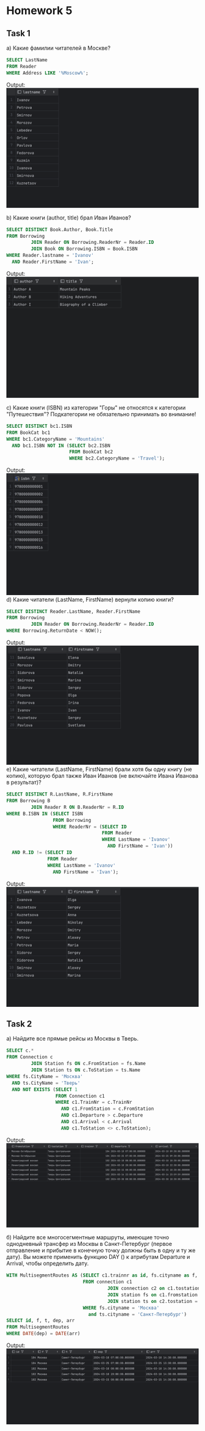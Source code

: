 # Homework 5

## Task 1

a) Какие фамилии читателей в Москве? <br>

```sql
SELECT LastName
FROM Reader
WHERE Address LIKE '%Moscow%';
```
Output:
![1a.png](attachments/1a.png)

b) Какие книги (author, title) брал Иван Иванов? <br>

```sql
SELECT DISTINCT Book.Author, Book.Title
FROM Borrowing
         JOIN Reader ON Borrowing.ReaderNr = Reader.ID
         JOIN Book ON Borrowing.ISBN = Book.ISBN
WHERE Reader.lastname = 'Ivanov'
  AND Reader.FirstName = 'Ivan';
```
Output:
![1b.png](attachments/1b.png)

c) Какие книги (ISBN) из категории "Горы" не относятся к категории "Путешествия"? Подкатегории не обязательно принимать
во внимание! <br>

```sql
SELECT DISTINCT bc1.ISBN
FROM BookCat bc1
WHERE bc1.CategoryName = 'Mountains'
  AND bc1.ISBN NOT IN (SELECT bc2.ISBN
                       FROM BookCat bc2
                       WHERE bc2.CategoryName = 'Travel');
```
Output:
![1c.png](attachments/1c.png)
d) Какие читатели (LastName, FirstName) вернули копию книги? <br>

```sql
SELECT DISTINCT Reader.LastName, Reader.FirstName
FROM Borrowing
         JOIN Reader ON Borrowing.ReaderNr = Reader.ID
WHERE Borrowing.ReturnDate < NOW();
```
Output:
![1d.png](attachments/1d.png)
e) Какие читатели (LastName, FirstName) брали хотя бы одну книгу (не копию), которую брал также Иван Иванов (не
включайте Ивана Иванова в результат)? <br>

```sql
SELECT DISTINCT R.LastName, R.FirstName
FROM Borrowing B
         JOIN Reader R ON B.ReaderNr = R.ID
WHERE B.ISBN IN (SELECT ISBN
                 FROM Borrowing
                 WHERE ReaderNr = (SELECT ID
                                   FROM Reader
                                   WHERE LastName = 'Ivanov'
                                     AND FirstName = 'Ivan'))
  AND R.ID != (SELECT ID
               FROM Reader
               WHERE LastName = 'Ivanov'
                 AND FirstName = 'Ivan');
```
Output:
![1e.png](attachments/1e.png)

## Task 2
а) Найдите все прямые рейсы из Москвы в Тверь. <br>

```sql
SELECT c.*
FROM Connection c
         JOIN Station fs ON c.FromStation = fs.Name
         JOIN Station ts ON c.ToStation = ts.Name
WHERE fs.CityName = 'Москва'
  AND ts.CityName = 'Тверь'
  AND NOT EXISTS (SELECT 1
                  FROM Connection c1
                  WHERE c1.TrainNr = c.TrainNr
                    AND c1.FromStation = c.FromStation
                    AND c1.Departure > c.Departure
                    AND c1.Arrival < c.Arrival
                    AND c1.ToStation <> c.ToStation);
```
Output:
![2a.png](attachments/2a.png)

б) Найдите все многосегментные маршруты, имеющие точно однодневный трансфер из Москвы в Санкт-Петербург (первое отправление и прибытие в конечную точку должны быть в одну и ту же дату). Вы можете применить функцию DAY () к атрибутам Departure и Arrival, чтобы определить дату. <br>

```sql
WITH MultisegmentRoutes AS (SELECT c1.trainnr as id, fs.cityname as f, ts.cityname as t, c1.departure as dep, c2.arrival as arr
                            FROM connection c1
                                     JOIN connection c2 on c1.tostation = c2.fromstation
                                     JOIN station fs on c1.fromstation = fs.name
                                     JOIN station ts on c2.tostation = ts.name
                            WHERE fs.cityname = 'Москва'
                              and ts.cityname = 'Санкт-Петербург')
SELECT id, f, t, dep, arr
FROM MultisegmentRoutes
WHERE DATE(dep) = DATE(arr)
```
Output:
![2b.png](attachments/2b.png)